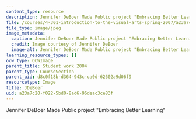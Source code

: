 ```yaml
---
content_type: resource
description: Jennifer DeBoer Made Public project "Embracing Better Learning"
file: /courses/4-301-introduction-to-the-visual-arts-spring-2007/a23a7c20f0225bd08ad696deac3ce83f_1deboer.jpg
file_type: image/jpeg
image_metadata:
  caption: Jennifer DeBoer Made Public project "Embracing Better Learning"
  credit: Image courtesy of Jennifer DeBoer
  image-alt: Jennifer DeBoer Made Public project "Embracing Better Learning"
learning_resource_types: []
ocw_type: OCWImage
parent_title: Student work 2004
parent_type: CourseSection
parent_uid: d8c0f18b-d364-943c-ca0d-62602a9d06f9
resourcetype: Image
title: JDeBoer
uid: a23a7c20-f022-5bd0-8ad6-96deac3ce83f
---
```

Jennifer DeBoer Made Public project "Embracing Better Learning"